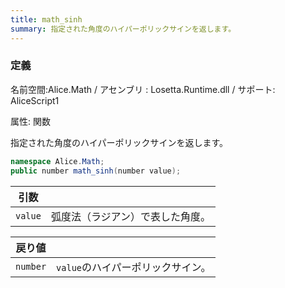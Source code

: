 ```yaml
---
title: math_sinh
summary: 指定された角度のハイパーポリックサインを返します。
---
```


### 定義
名前空間:Alice.Math / アセンブリ : Losetta.Runtime.dll / サポート: AliceScript1

属性: 関数

指定された角度のハイパーポリックサインを返します。

```cs title="AliceScript"
namespace Alice.Math;
public number math_sinh(number value);
```

|引数| |
|-|-|
|`value`|弧度法（ラジアン）で表した角度。|

|戻り値| |
|-|-|
|`number`|`value`のハイパーポリックサイン。|
